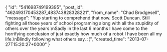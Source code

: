  {
   "id": "541698749199395",
   "post_id": "462493170453287_483743828328221",
   "from_name": "Chad Brodgesell",
   "message": "Yup starting to comprehend that now. Scott Duncan. Still fighting all those years of school programing along with all the stupidity of others over the years.\nSadly in the last 6 months I have come to the horrifying conclusion of just exactly how much of a robot I have been all my life.\nBlindly following what others say. :(",
   "created_time": "2013-07-27T15:20:27+0000"
 }
